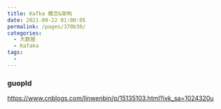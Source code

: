 ```yaml
---
title: Kafka 概念&架构
date: 2021-09-22 01:00:05
permalink: /pages/370b30/
categories:
  - 大数据
  - Kafaka
tags:
  - 
---
```




### guopId

https://www.cnblogs.com/linwenbin/p/15135103.html?ivk_sa=1024320u

